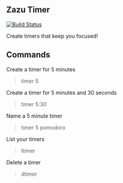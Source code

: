 ## Zazu Timer

[![Build Status](https://travis-ci.org/blainesch/zazu-timer.svg?branch=master)](https://travis-ci.org/blainesch/zazu-timer)

Create timers that keep you focused!

## Commands

Create a timer for 5 minutes

> timer 5

Create a timer for 5 minutes and 30 seconds

> timer 5:30

Name a 5 minute timer

> timer 5 pomodoro

List your timers

> ltimer

Delete a timer

> dtimer
